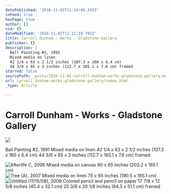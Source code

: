 ```yaml
---
datePublished: '2016-11-02T11:14:48.243Z'
inFeed: true
hasPage: true
author: []
via: {}
dateModified: '2016-11-02T11:12:19.785Z'
title: Carroll Dunham - Works - Gladstone Gallery
publisher: {}
description: |-
  Ball Painting #2, 1991
  Mixed media on linen
  42 1/4 x 63 x 2 1/2 inches (107.3 x 160 x 6.4 cm)
  44 3/8 x 65 x 3 inches (112.7 x 165.1 x 7.6 cm) framed
starred: false
sourcePath: _posts/2016-11-02-carroll-dunham-works-gladstone-gallery.md
url: carroll-dunham-works-gladstone-gallery/index.html
_type: Article

---
```

# Carroll Dunham - Works - Gladstone Gallery

<article style=""><img src="https://imgflo.herokuapp.com/graph/2b2431f8e7ba7b0/6a13af0395cf084cc1ca852ab1b17171/croprotate.jpg?cropheight=424&amp;cropwidth=620&amp;degrees=0&amp;input=http%3A%2F%2Fgladstonegallery.com%2Fsites%2Fdefault%2Ffiles%2Fstyles%2Fwork_detail%2Fpublic%2FCD1039_e.jpg&amp;x=5&amp;y=0" /><p>Ball Painting #2, 1991
Mixed media on linen
42 1/4 x 63 x 2 1/2 inches (107.3 x 160 x 6.4 cm)
44 3/8 x 65 x 3 inches (112.7 x 165.1 x 7.6 cm) framed</p></article>

![Afterlife C, 2006
Mixed media on canvas
80 x 65 inches (203.2 x 165.1 cm)](https://the-grid-user-content.s3-us-west-2.amazonaws.com/93dfa7fd-c960-469c-a42d-77afd7e3872f.jpg)
![Tree (A), 2007
Mixed media on linen
75 x 65 inches (190.5 x 165.1 cm)](https://the-grid-user-content.s3-us-west-2.amazonaws.com/54dab697-dccc-4c95-b2d2-31f3dc804707.jpg)
![Untitled (11/15/08), 2008
Colored pencil and pencil on paper
17 7/8 x 12 5/8 inches (45.4 x 32.1 cm)
25 3/8 x 20 1/8 inches (64.5 x 51.1 cm) framed](https://the-grid-user-content.s3-us-west-2.amazonaws.com/88d1e453-8472-4ead-9798-b35017ad7d0d.jpg)